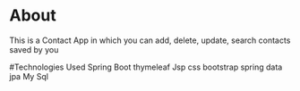 # About

This is a Contact App in which you can add, delete, update, search contacts saved by you

#Technologies Used
Spring Boot
thymeleaf
Jsp
css
bootstrap
spring data jpa
My Sql